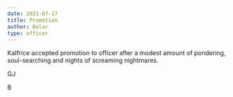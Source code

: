 ```yaml
---
date: 2021-07-17
title: Promotion
author: Belar
type: officer
---
```


Kalfrice accepted promotion to officer after a modest amount of pondering, soul-searching and nights of screaming nightmares.

GJ

B
